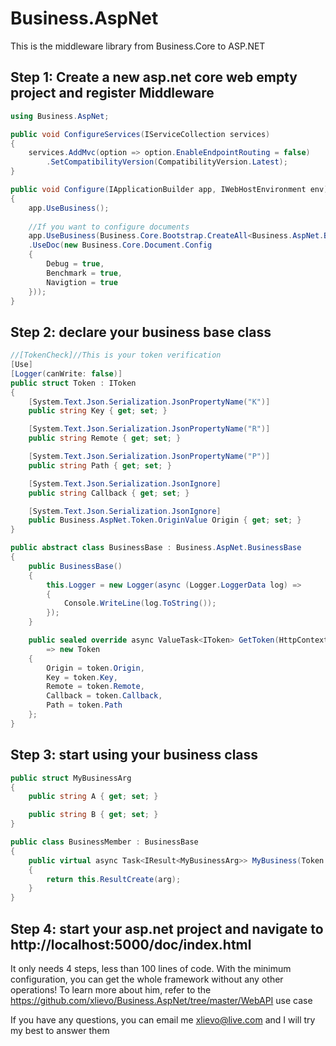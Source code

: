 # Business.AspNet
This is the middleware library from Business.Core to ASP.NET

## Step 1: Create a new asp.net core web empty project and register Middleware
```C#
using Business.AspNet;

public void ConfigureServices(IServiceCollection services)
{
    services.AddMvc(option => option.EnableEndpointRouting = false)
        .SetCompatibilityVersion(CompatibilityVersion.Latest);
}

public void Configure(IApplicationBuilder app, IWebHostEnvironment env)
{
    app.UseBusiness();
	
    //If you want to configure documents
    app.UseBusiness(Business.Core.Bootstrap.CreateAll<Business.AspNet.BusinessBase>()
    .UseDoc(new Business.Core.Document.Config
    {
        Debug = true,
        Benchmark = true,
        Navigtion = true
    }));
}
```
## Step 2: declare your business base class
```C#
//[TokenCheck]//This is your token verification
[Use]
[Logger(canWrite: false)]
public struct Token : IToken
{
    [System.Text.Json.Serialization.JsonPropertyName("K")]
    public string Key { get; set; }

    [System.Text.Json.Serialization.JsonPropertyName("R")]
    public string Remote { get; set; }

    [System.Text.Json.Serialization.JsonPropertyName("P")]
    public string Path { get; set; }

    [System.Text.Json.Serialization.JsonIgnore]
    public string Callback { get; set; }

    [System.Text.Json.Serialization.JsonIgnore]
    public Business.AspNet.Token.OriginValue Origin { get; set; }
}

public abstract class BusinessBase : Business.AspNet.BusinessBase
{
    public BusinessBase()
    {
        this.Logger = new Logger(async (Logger.LoggerData log) =>
        {
            Console.WriteLine(log.ToString());
        });
    }

    public sealed override async ValueTask<IToken> GetToken(HttpContext context, Business.AspNet.Token token)
        => new Token
    {
        Origin = token.Origin,
        Key = token.Key,
        Remote = token.Remote,
        Callback = token.Callback,
        Path = token.Path
    };
}
```
## Step 3: start using your business class
```C#
public struct MyBusinessArg
{
    public string A { get; set; }

    public string B { get; set; }
}

public class BusinessMember : BusinessBase
{
    public virtual async Task<IResult<MyBusinessArg>> MyBusiness(Token token, MyBusinessArg arg)
    {
        return this.ResultCreate(arg);
    }
}
```
## Step 4: start your asp.net project and navigate to http://localhost:5000/doc/index.html

It only needs 4 steps, less than 100 lines of code. With the minimum configuration, you can get the whole framework without any other operations!
To learn more about him, refer to the https://github.com/xlievo/Business.AspNet/tree/master/WebAPI use case

If you have any questions, you can email me xlievo@live.com and I will try my best to answer them
